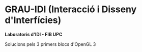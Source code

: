 # GRAU-IDI (Interacció i Disseny d'Interfícies)

**Laboratoris d'IDI - FIB UPC**

Solucions pels 3 primers blocs d'OpenGL 3
